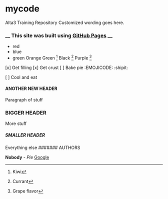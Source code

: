 # mycode
Alta3 Training Repository
Customized wording goes here.
### __ This site was built using [GitHub Pages](https://pages.github.com/) __
* red
* blue
* green
Orange
  Green [^1]
      Black [^2]
        Purple [^3]
       
[x] Get filling
[x] Get crust
[ ] Bake pie
:EMOJICODE:
:shipit:
<!-- Secrect toppiing (pecans) goes here -->
[ ] Cool and eat

#### ANOTHER NEW HEADER
Paragraph of stuff
### BIGGER HEADER
More stuff
##### SMALLER HEADER
Everything else
####### AUTHORS


[^1]: Kiwi
[^2]: Currant
[^3]: Grape flavor


**Nobody** - *Pie* [Google](https://www.google.com/)

